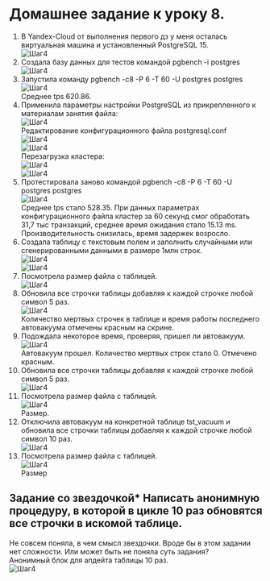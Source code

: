 # Домашнее задание к уроку 8. #   
1. В Yandex-Cloud от выполнения первого дз у меня осталась виртуальная машина и установленный PostgreSQL 15.   
![Шаг4](/4_1_OldVM.jpg)  
1. Создала базу данных для тестов командой pgbench -i postgres   
![Шаг4](/8_1_pgbench.jpg)  
1. Запустила команду pgbench -c8 -P 6 -T 60 -U postgres postgres   
![Шаг4](/8_2_pgbench.jpg)    
Среднее tps 620.86.   
1. Применила параметры настройки PostgreSQL из прикрепленного к материалам занятия файла:   
![Шаг4](/8_2_params.jpg)  
Редактирование конфигурационного файла postgresql.conf   
![Шаг4](/8_3_edit_conf_1.jpg)  
![Шаг4](/8_4_edit_conf_2.jpg)  
Перезагрузка кластера:  
![Шаг4](/8_5_edit_conf_3.jpg)  
![Шаг4](/8_6_edit_conf_4.jpg)  
1. Протестировала заново командой pgbench -c8 -P 6 -T 60 -U postgres postgres   
![Шаг4](/8_7_edit_conf_5.jpg)  
Среднее tps стало 528.35. При данных параметрах конфигурационного файла кластер за 60 секунд смог обработать 31,7 тыс транзакций, среднее время ожидания стало 15.13 ms.   
Производительность снизилась, время задержек возросло.  
1. Создала таблицу с текстовым полем и заполнить случайными или сгенерированными данными в размере 1млн строк.   
![Шаг4](/8_10_textf_1.jpg)  
![Шаг4](/8_11_textf_2.jpg)  
1. Посмотрела размер файла с таблицей.   
![Шаг4](/8_12_textf_3.jpg)  
1. Обновила все строчки таблицы добавляя к каждой строчке любой символ 5 раз.  
![Шаг4](/8_13_textf_4.jpg)  
Количество мертвых строчек в таблице и время работы последнего автовакуума отмечены красным на скрине.   
1. Подождала некоторое время, проверяя, пришел ли автовакуум.   
![Шаг4](/8_14_textf_50.jpg)  
Автовакуум прошел. Количество мертвых строк стало 0. Отмечено красным.  
1. Обновила все строчки таблицы добавляя к каждой строчке любой символ 5 раз.   
![Шаг4](/8_15_textf_6.jpg)  
1. Посмотрела размер файла с таблицей.   
![Шаг4](/8_16_textf_7.jpg)  
Размер.
1. Отключила автовакуум на конкретной таблице tst_vacuum и обновила все строчки таблицы добавляя к каждой строчке любой символ 10 раз.   
![Шаг4](/8_17_textf_8.jpg)  
1. Посмотрела размер файла с таблицей.   
![Шаг4](/8_18_textf_9.jpg)  
Размер 
## Задание со звездочкой* Написать анонимную процедуру, в которой в цикле 10 раз обновятся все строчки в искомой таблице. ##  
Не совсем поняла, в чем смысл звездочки. Вроде бы в этом задании нет сложности. Или может быть не поняла суть задания?   
Анонимный блок для апдейта таблицы 10 раз.   
![Шаг4](/8_19_add.jpg)  
